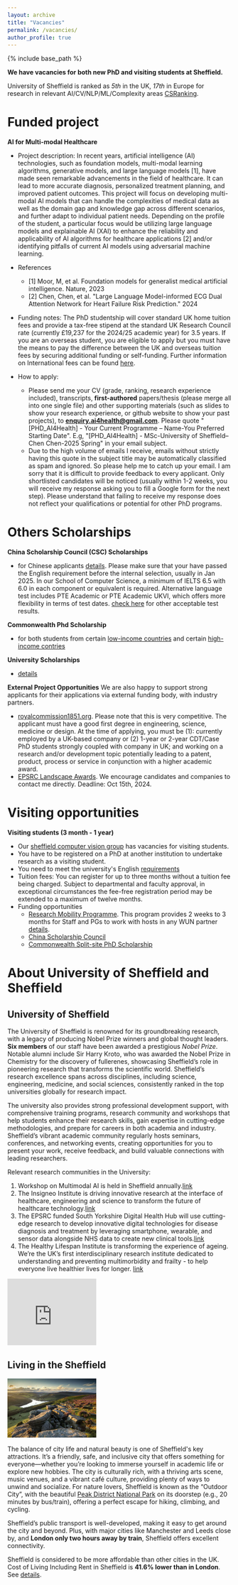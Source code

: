 ```yaml
---
layout: archive
title: "Vacancies"
permalink: /vacancies/
author_profile: true
---
```

{% include base_path %}

**We have vacancies for both new PhD and visiting students at Sheffield.**

University of Sheffield is ranked as *5th* in the UK, *17th* in Europe for research in relevant AI/CV/NLP/ML/Complexity areas [CSRanking](https://csrankings.org/#/index?ai&vision&mlmining&nlp&act&uk).

# Funded project
**AI for Multi-modal Healthcare**
- Project description: In recent years, artificial intelligence (AI) technologies, such as foundation models, multi-modal learning algorithms, generative models, and large language models [1], have made seen remarkable advancements in the field of healthcare. It can lead to more accurate diagnosis, personalized treatment planning, and improved patient outcomes. This project will focus on developing multi-modal AI models that can handle the complexities of medical data as well as the domain gap and knowledge gap across different scenarios, and further adapt to individual patient needs. Depending on the profile of the student, a particular focus would be utilizing large language models and explainable AI (XAI) to enhance the reliability and applicability of AI algorithms for healthcare applications [2] and/or identifying pitfalls of current AI models using adversarial machine learning.

- References
    - [1] Moor, M, et al. Foundation models for generalist medical artificial intelligence. Nature, 2023
    - [2] Chen, Chen, et al. "Large Language Model-informed ECG Dual Attention Network for Heart Failure Risk Prediction." 2024


- Funding notes: The PhD studentship will cover standard UK home tuition fees and provide a tax-free stipend at the standard UK Research Council rate (currently £19,237 for the 2024/25 academic year) for 3.5 years. If you are an overseas student, you are eligible to apply but you must have the means to pay the difference between the UK and overseas tuition fees by securing additional funding or self-funding. Further information on International fees can be found [here](https://www.sheffield.ac.uk/postgraduate/phd/fees).

- How to apply: 
    - Please send me your CV (grade, ranking, research experience included), transcripts, **first-authored** papers/thesis (please merge all into one single file) and other supporting materials (such as slides to show your research experience, or github website to show your past projects), to **enquiry.ai4health@gmail.com**. Please quote "[PHD_AI4Health] - Your Current Programme – Name-You Preferred Starting Date". E.g, "[PHD_AI4Health] - MSc-University of Sheffield–Chen Chen-2025 Spring" in your email subject. 
    - Due to the high volume of emails I receive, emails without strictly having this quote in the subject title may be automatically classified as spam and ignored. So please help me to catch up your email.  I am sorry that it is difficult to provide feedback to every applicant. Only shortlisted candidates will be noticed (usually within 1-2 weeks, you will receive my response asking you to fill a Google form for the next step). Please understand that failing to receive my response does not reflect your qualifications or potential for other PhD programs.

# Others Scholarships

**China Scholarship Council (CSC) Scholarships**
- for Chinese applicants [details](https://www.sheffield.ac.uk/postgraduate/phd/scholarships/csc). Please make sure that your have passed the English requirement before the internal selection, usually in Jan 2025. In our School of Computer Science,  a minimum of IELTS 6.5 with 6.0 in each component or equivalent is required. Alternative language test includes PTE Academic or PTE Academic UKVI, which offers more flexibility in terms of test dates. [check here](https://www.sheffield.ac.uk/postgraduate/english-language) for other acceptable test results.

**Commonwealth Phd Scholarship**
- for both students from certain [low-income countries](https://cscuk.fcdo.gov.uk/scholarships/commonwealth-phd-scholarships-for-least-developed-countries-and-fragile-states/) and certain [high-income contries](https://cscuk.fcdo.gov.uk/scholarships/commonwealth-phd-scholarships-for-high-income-countries/)

**University Scholarships**
- [details](https://www.sheffield.ac.uk/postgraduate/phd/scholarships)


**External Project Opportunities**
We are also happy to support strong applicants for their applications via external funding body, with industry partners. 
- [royalcommission1851.org](https://royalcommission1851.org/fellowships/industrial-fellowships). Please note that this is very competitive. The applicant must have a good first degree in engineering, science, medicine or design. At the time of applying, you must be (1):  currently employed by a UK-based company or (2) 1-year or 2-year CDT/Case PhD students strongly coupled with company in UK; and working on a research and/or development topic potentially leading to a
patent, product, process or service in conjunction with a higher academic award. 
- [EPSRC Landscape Awards](https://www.sheffield.ac.uk/rpi/pgr/scholarships/epsrc-dtp). We encourage candidates and companies to contact me directly. Deadline: Oct 15th, 2024. 


# Visiting opportunities

**Visiting students (3 month - 1 year)**
- Our [sheffield computer vision group](https://www.sheffield.ac.uk/dcs/research/groups/computer-vision) has vacancies for visiting students.
- You have to be registered on a PhD at another institution to undertake research as a visiting student.
- You need to meet the university's English [requirements](https://www.sheffield.ac.uk/study/visiting)
- Tuition fees: You can register for up to three months without a tuition fee being charged. Subject to departmental and faculty approval, in exceptional circumstances the fee-free registration period may be extended to a maximum of twelve months.
- Funding opportunities
    - [Research Mobility Programme](https://www.sheffield.ac.uk/internationalpartnerships/wun/rmp). This program provides 2 weeks to 3 months for Staff and PGs to work with hosts in any WUN partner [details](https://wun.ac.uk/mobility/).
    - [China Scholarship Council](https://www.csc.edu.cn/chuguo)
    - [Commonwealth Split-site PhD Scholarship](https://cscuk.fcdo.gov.uk/scholarships/commonwealth-split-site-scholarships-for-low-and-middle-income-countries/)



# About University of Sheffield and Sheffield

## University of Sheffield
The University of Sheffield is renowned for its groundbreaking research, with a legacy of producing Nobel Prize winners and global thought leaders. **Six members** of our staff have been awarded a prestigious *Nobel Prize*. Notable alumni include Sir Harry Kroto, who was awarded the Nobel Prize in Chemistry for the discovery of fullerenes, showcasing Sheffield’s role in pioneering research that transforms the scientific world. Sheffield’s research excellence spans across disciplines, including science, engineering, medicine, and social sciences, consistently ranked in the top universities globally for research impact.

The university also provides strong professional development support, with comprehensive training programs, research community and workshops that help students enhance their research skills, gain expertise in cutting-edge methodologies, and prepare for careers in both academia and industry. Sheffield’s vibrant academic community regularly hosts seminars, conferences, and networking events, creating opportunities for you to present your work, receive feedback, and build valuable connections with leading researchers.

Relevant research communities in the University:
1. Workshop on Multimodal AI is held in Sheffield annually.[link](https://multimodalai.github.io/)
2. The Insigneo Institute is driving innovative research at the interface of healthcare, engineering and science to transform the future of healthcare technology.[link](https://www.sheffield.ac.uk/insigneo)
3. The EPSRC funded South Yorkshire Digital Health Hub will use cutting-edge research to develop innovative digital technologies for disease diagnosis and treatment by leveraging smartphone, wearable, and sensor data alongside NHS data to create new clinical tools.[link](https://www.sheffield.ac.uk/sydhh)
4. The Healthy Lifespan Institute is transforming the experience of ageing. We’re the UK’s first interdisciplinary research institute dedicated to understanding and preventing multimorbidity and frailty - to help everyone live healthier lives for longer. [link](https://www.sheffield.ac.uk/sydhh)

<iframe width="200" src="https://www.youtube.com/embed/WJZnQCJqUqw?si=ztnCYit8R1sVrxD4" title="YouTube video player" frameborder="0" allow="accelerometer; autoplay; clipboard-write; encrypted-media; gyroscope; picture-in-picture; web-share" referrerpolicy="strict-origin-when-cross-origin" allowfullscreen></iframe>

## Living in the Sheffield
<img src= "/images/view-bamford-edge-peak-district-national-park-20496258.jpg" width="200" class="publication-image"><br />

The balance of city life and natural beauty is one of Sheffield's key attractions. It’s a friendly, safe, and inclusive city that offers something for everyone—whether you’re looking to immerse yourself in academic life or explore new hobbies. The city is culturally rich, with a thriving arts scene, music venues, and a vibrant café culture, providing plenty of ways to unwind and socialize. For nature lovers, Sheffield is known as the “Outdoor City”,  with the beautiful [Peak District National Park](https://www.peakdistrict.gov.uk/home) on its doorstep (e.g., 20 minutes by bus/train), offering a perfect escape for hiking, climbing, and cycling.

Sheffield’s public transport is well-developed, making it easy to get around the city and beyond. Plus, with major cities like Manchester and Leeds close by, and **London only two hours away by train**, Sheffield offers excellent connectivity.

Sheffield is considered to be more affordable than other cities in the UK. Cost of Living Including Rent in Sheffield is **41.6% lower than in London**. See [details](https://www.numbeo.com/cost-of-living/compare_cities.jsp?country1=United+Kingdom&country2=United+Kingdom&city1=London&city2=Sheffield).


